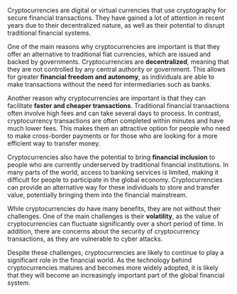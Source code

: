 Cryptocurrencies are digital or virtual currencies that use cryptography for secure financial transactions. They have gained a lot of attention in recent years due to their decentralized nature, as well as their potential to disrupt traditional financial systems.

One of the main reasons why cryptocurrencies are important is that they offer an alternative to traditional fiat currencies, which are issued and backed by governments. Cryptocurrencies are **decentralized**, meaning that they are not controlled by any central authority or government. This allows for greater **financial freedom and autonomy**, as individuals are able to make transactions without the need for intermediaries such as banks.

Another reason why cryptocurrencies are important is that they can facilitate **faster and cheaper transactions**. Traditional financial transactions often involve high fees and can take several days to process. In contrast, cryptocurrency transactions are often completed within minutes and have much lower fees. This makes them an attractive option for people who need to make cross-border payments or for those who are looking for a more efficient way to transfer money.

Cryptocurrencies also have the potential to bring **financial inclusion** to people who are currently underserved by traditional financial institutions. In many parts of the world, access to banking services is limited, making it difficult for people to participate in the global economy. Cryptocurrencies can provide an alternative way for these individuals to store and transfer value, potentially bringing them into the financial mainstream.

While cryptocurrencies do have many benefits, they are not without their challenges. One of the main challenges is their **volatility**, as the value of cryptocurrencies can fluctuate significantly over a short period of time. In addition, there are concerns about the security of cryptocurrency transactions, as they are vulnerable to cyber attacks.

Despite these challenges, cryptocurrencies are likely to continue to play a significant role in the financial world. As the technology behind cryptocurrencies matures and becomes more widely adopted, it is likely that they will become an increasingly important part of the global financial system.